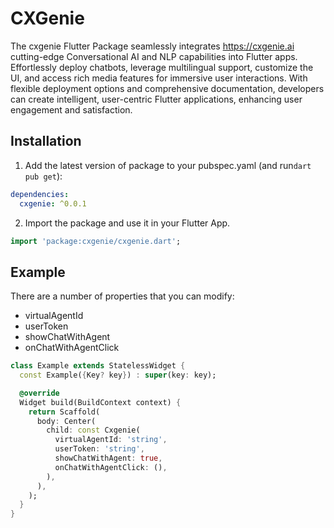 # CXGenie

The cxgenie Flutter Package seamlessly integrates https://cxgenie.ai cutting-edge Conversational AI and NLP capabilities into Flutter apps. Effortlessly deploy chatbots, leverage multilingual support, customize the UI, and access rich media features for immersive user interactions. With flexible deployment options and comprehensive documentation, developers can create intelligent, user-centric Flutter applications, enhancing user engagement and satisfaction.

## Installation

1. Add the latest version of package to your pubspec.yaml (and run`dart pub get`):

```yaml
dependencies:
  cxgenie: ^0.0.1
```

2. Import the package and use it in your Flutter App.

```dart
import 'package:cxgenie/cxgenie.dart';
```

## Example

There are a number of properties that you can modify:

- virtualAgentId
- userToken
- showChatWithAgent
- onChatWithAgentClick

```dart
class Example extends StatelessWidget {
  const Example({Key? key}) : super(key: key);

  @override
  Widget build(BuildContext context) {
    return Scaffold(
      body: Center(
        child: const Cxgenie(
          virtualAgentId: 'string',
          userToken: 'string',
          showChatWithAgent: true,
          onChatWithAgentClick: (),
        ),
      ),
    );
  }
}
```
